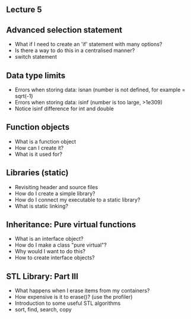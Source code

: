 
## Lecture 5

## Advanced selection statement 
- What if I need to create an 'if' statement with many options?
- Is there a way to do this in a centralised manner? 
- switch statement

## Data type limits
- Errors when storing data: isnan (number is not defined, for example = sqrt(-1)
- Errors when storing data: isinf (number is too large, >1e309)
- Notice isinf difference for int and double

## Function objects
- What is a function object
- How can I create it?
- What is it used for?

## Libraries (static)
- Revisiting header and source files
- How do I create a simple library?
- How do I connect my executable to a static library?
- What is static linking?

## Inheritance: Pure virtual functions
- What is an interface object?
- How do I make a class "pure virtual"?
- Why would I want to do this?
- How to create interface objects? 

## STL Library: Part III
- What happens when I erase items from my containers?
- How expensive is it to erase()? (use the profiler)
- Introduction to some useful STL algorithms
- sort, find, search, copy 

